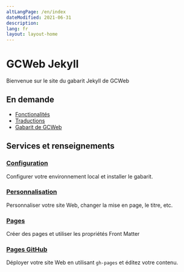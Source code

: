 ```yaml
---
altLangPage: /en/index
dateModified: 2021-06-31
description:
lang: fr
layout: layout-home
---
```

<div class="provisional bg-cover" data-bgimg="/assets/img/bkg-home-banner-spring.jpg">
  <div class="container p-0 p-sm-3">
    <div class="well header-rwd brdr-0 brdr-rds-0 text-white bg-gctheme opct-90">
      <h1 property="name" id="wb-cont">GCWeb Jekyll</h1>
      <p class="mrgn-tp-md">Bienvenue sur le site du gabarit Jekyll de GCWeb</p>
    </div>
  </div>
</div>
<section class="home-most-requested well well-sm brdr-0">
  <div class="container">
    <h2 class="mrgn-tp-md">En demande</h2>
    <ul class="wb-eqht list-unstyled mrgn-tp-md mrgn-bttm-sm lst-spcd-2 list-responsive">
      <li><a href="">Fonctionalités</a></li>
      <li><a href="">Traductions</a></li>
      <li><a href="">Gabarit de GCWeb</a></li>
    </ul>
  </div>
</section>
<section class="gc-srvinfo container">
	<h2 class="wb-inv">Services et renseignements</h2>
	<div class="wb-eqht row">
		<div class="col-lg-4 col-md-6">
			<h3><a href="configuration.html">Configuration</a></h3>
			<p>Configurer votre environnement local et installer le gabarit.</p>
		</div>
		<div class="col-lg-4 col-md-6">
			<h3><a href="personnalisation.html">Personnalisation</a></h3>
			<p>Personnaliser votre site Web, changer la mise en page, le titre, etc.</p>
		</div>
		<div class="col-lg-4 col-md-6">
			<h3><a href="pages.html">Pages</a></h3>
			<p>Créer des pages et utiliser les propriétés Front Matter</p>
		</div>
		<div class="col-lg-4 col-md-6">
			<h3><a href="gh-pages.html">Pages GitHub</a></h3>
			<p>Déployer votre site Web en utilisant <code>gh-pages</code> et éditez votre contenu.</p>
		</div>
	</div>